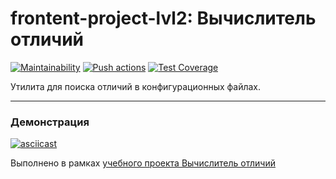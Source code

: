 # frontent-project-lvl2: Вычислитель отличий

[![Maintainability](https://api.codeclimate.com/v1/badges/0252d61fc158cc046f34/maintainability)](https://codeclimate.com/github/Melchukova/frontend-project-lvl2/maintainability)
[![Push actions](https://github.com/Melchukova/frontend-project-lvl2/workflows/Push-actions/badge.svg)](https://github.com/Melchukova/frontend-project-lvl2/actions)
[![Test Coverage](https://api.codeclimate.com/v1/badges/0252d61fc158cc046f34/test_coverage)](https://codeclimate.com/github/Melchukova/frontend-project-lvl2/test_coverage)

Утилита для поиска отличий в конфигурационных файлах.
____
### Демонстрация
[![asciicast](https://asciinema.org/a/85TVIpd7p7ZOO1GGuSVZrRWYD.png)](https://asciinema.org/a/85TVIpd7p7ZOO1GGuSVZrRWYD) 

Выполнено в рамках [учебного проекта Вычислитель отличий](https://ru.hexlet.io/professions/frontend/projects/46)
